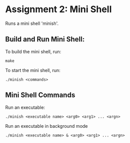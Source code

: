 # Assignment 2: Mini Shell 
Runs a mini shell 'minish'.

## Build and Run Mini Shell:
To build the mini shell, run:
```
make
```

To start the mini shell, run:
```
./minish <commands>
```

## Mini Shell Commands
Run an executable:
```
./minish <executable name> <arg0> <arg1> ... <argn>
```

Run an executable in background mode
```
./minish <executable name> & <arg0> <arg1> ... <argn>
```
